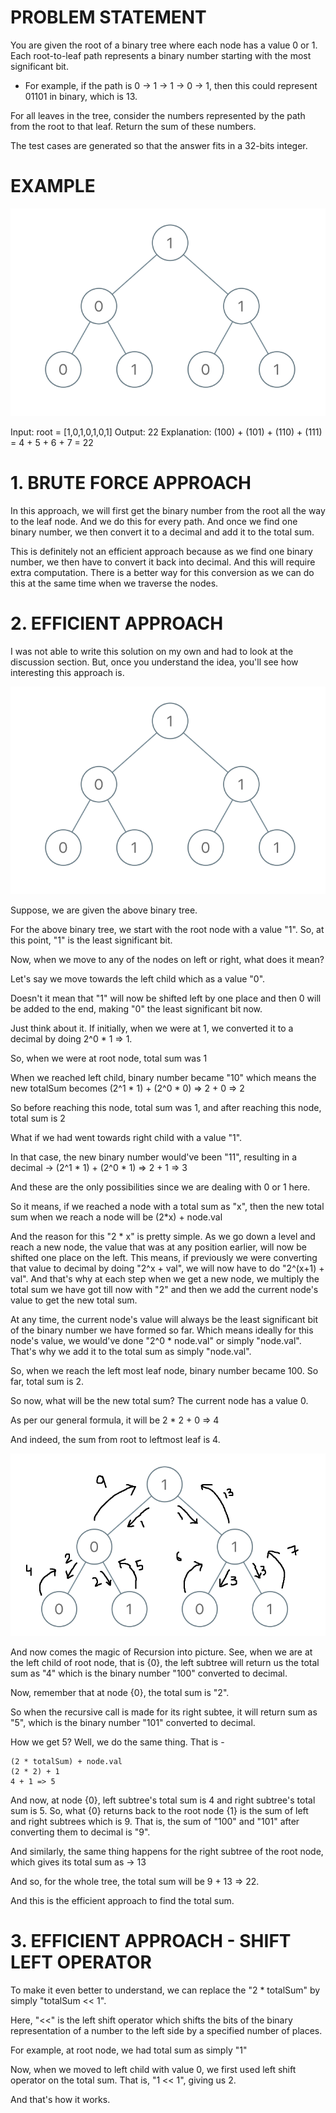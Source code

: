 # PROBLEM STATEMENT

You are given the root of a binary tree where each node has a value 0 or 1. Each root-to-leaf path represents a binary number starting with the most significant bit.

 - For example, if the path is 0 -> 1 -> 1 -> 0 -> 1, then this could represent 01101 in binary, which is 13.

For all leaves in the tree, consider the numbers represented by the path from the root to that leaf. Return the sum of these numbers.

The test cases are generated so that the answer fits in a 32-bits integer.

# EXAMPLE

![alt text](image.png)

Input: root = [1,0,1,0,1,0,1]
Output: 22
Explanation: (100) + (101) + (110) + (111) = 4 + 5 + 6 + 7 = 22

# **1. BRUTE FORCE APPROACH**
In this approach, we will first get the binary number from the root all the way to the leaf node. And we do this for every path. And once we find one binary number, we then convert it to a decimal and add it to the total sum.

This is definitely not an efficient approach because as we find one binary number, we then have to convert it back into decimal. And this will require extra computation. There is a better way for this conversion as we can do this at the same time when we traverse the nodes.

# **2. EFFICIENT APPROACH**
I was not able to write this solution on my own and had to look at the discussion section. But, once you understand the idea, you'll see how interesting this approach is.

![alt text](image.png)

Suppose, we are given the above binary tree.

For the above binary tree, we start with the root node with a value "1". So, at this point, "1" is the least significant bit.

Now, when we move to any of the nodes on left or right, what does it mean?

Let's say we move towards the left child which as a value "0". 

Doesn't it mean that "1" will now be shifted left by one place and then 0 will be added to the end, making "0" the least significant bit now.

Just think about it. If initially, when we were at 1, we converted it to a decimal by doing 2^0 * 1 => 1.

So, when we were at root node, total sum was 1

When we reached left child, binary number became "10" which means the new totalSum becomes (2^1 * 1) + (2^0 * 0) => 2 + 0 => 2

So before reaching this node, total sum was 1, and after reaching this node, total sum is 2

What if we had went towards right child with a value "1". 

In that case, the new binary number would've been "11", resulting in a decimal -> (2^1 * 1) + (2^0 * 1) => 2 + 1 => 3

And these are the only possibilities since we are dealing with 0 or 1 here. 

So it means, if we reached a node with a total sum as "x", then the new total sum when we reach a node will be (2*x) + node.val

And the reason for this "2 * x" is pretty simple. As we go down a level and reach a new node, the value that was at any position earlier, will now be shifted one place on the left. This means, if previously we were converting that value to decimal by doing "2^x + val", we will now have to do "2^(x+1) + val". And that's why at each step when we get a new node, we multiply the total sum we have got till now with "2" and then we add the current node's value to get the new total sum.

At any time, the current node's value will always be the least significant bit of the binary number we have formed so far. Which means ideally for this node's value, we would've done "2^0 * node.val" or simply "node.val". That's why we add it to the total sum as simply "node.val".

So, when we reach the left most leaf node, binary number became 100. So far, total sum is 2.

So now, what will be the new total sum? The current node has a value 0.

As per our general formula, it will be 2 * 2 + 0 => 4

And indeed, the sum from root to leftmost leaf is 4.

![alt text](image-1.png)

And now comes the magic of Recursion into picture. See, when we are at the left child of root node, that is {0}, the left subtree will return us the total sum as "4" which is the binary number "100" converted to decimal.

Now, remember that at node {0}, the total sum is "2".

So when the recursive call is made for its right subtee, it will return sum as "5", which is the binary number "101" converted to decimal.

How we get 5? Well, we do the same thing. That is -

    (2 * totalSum) + node.val
    (2 * 2) + 1
    4 + 1 => 5

And now, at node {0}, left subtree's total sum is 4 and right subtree's total sum is 5. So, what {0} returns back to the root node {1} is the sum of left and right subtrees which is 9. That is, the sum of "100" and "101" after converting them to decimal is "9".

And similarly, the same thing happens for the right subtree of the root node, which gives its total sum as -> 13

And so, for the whole tree, the total sum will be 9 + 13 => 22.

And this is the efficient approach to find the total sum.

# **3. EFFICIENT APPROACH - SHIFT LEFT OPERATOR**
To make it even better to understand, we can replace the "2 * totalSum" by simply "totalSum << 1". 

Here, "<<" is the left shift operator which shifts the bits of the binary representation of a number to the left side by a specified number of places.

For example, at root node, we had total sum as simply "1"

Now, when we moved to left child with value 0, we first used left shift operator on the total sum. That is, "1 << 1", giving us 2. 

And that's how it works.